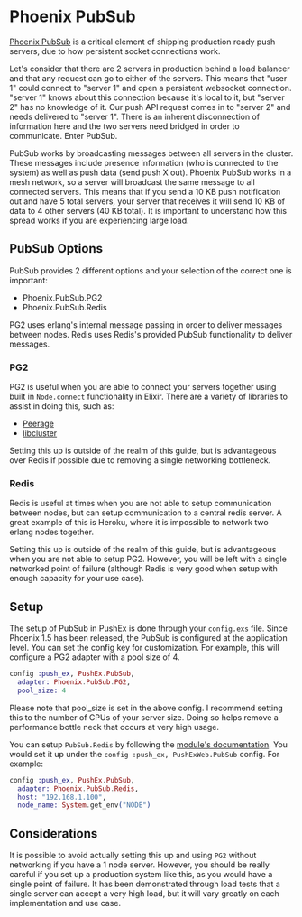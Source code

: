 # Phoenix PubSub

[Phoenix PubSub](https://hexdocs.pm/phoenix_pubsub/Phoenix.PubSub.html) is a critical element of shipping production ready push servers, due to how persistent socket connections work.

Let's consider that there are 2 servers in production behind a load balancer and that any request can go to either of the servers. This means that "user 1" could connect to "server 1" and open a persistent websocket connection. "server 1" knows about this connection because it's local to it, but "server 2" has no knowledge of it. Our push API request comes in to "server 2" and needs delivered to "server 1". There is an inherent disconnection of information here and the two servers need bridged in order to communicate. Enter PubSub.

PubSub works by broadcasting messages between all servers in the cluster. These messages include presence information (who is connected to the system) as well as push data (send push X out). Phoenix PubSub works in a mesh network, so a server will broadcast the same message to all connected servers. This means that if you send a 10 KB push notification out and have 5 total servers, your server that receives it will send 10 KB of data to 4 other servers (40 KB total). It is important to understand how this spread works if you are experiencing large load.

## PubSub Options

PubSub provides 2 different options and your selection of the correct one is important:

* Phoenix.PubSub.PG2
* Phoenix.PubSub.Redis

PG2 uses erlang's internal message passing in order to deliver messages between nodes. Redis uses Redis's provided PubSub functionality to deliver messages.

### PG2

PG2 is useful when you are able to connect your servers together using built in `Node.connect` functionality in Elixir. There are a variety of libraries to assist in doing this, such as:

* [Peerage](https://github.com/mrluc/peerage)
* [libcluster](https://github.com/bitwalker/libcluster)

Setting this up is outside of the realm of this guide, but is advantageous over Redis if possible due to removing a single networking bottleneck.

### Redis

Redis is useful at times when you are not able to setup communication between nodes, but can setup communication to a central redis server. A great example of this is Heroku, where it is impossible to network two erlang nodes together.

Setting this up is outside of the realm of this guide, but is advantageous when you are not able to setup PG2. However, you will be left with a single networked point of failure (although Redis is very good when setup with enough capacity for your use case).

## Setup

The setup of PubSub in PushEx is done through your `config.exs` file. Since Phoenix 1.5 has been released, the PubSub is configured at the application level. You can set the config key for customization. For example, this will configure a PG2 adapter with a pool size of 4.

```elixir
config :push_ex, PushEx.PubSub,
  adapter: Phoenix.PubSub.PG2,
  pool_size: 4
```

Please note that pool_size is set in the above config. I recommend setting this to the number of CPUs of your server size. Doing so helps remove a performance bottle neck that occurs at very high usage.

You can setup `PubSub.Redis` by following the [module's documentation](https://github.com/phoenixframework/phoenix_pubsub_redis). You would set it up under the `config :push_ex, PushExWeb.PubSub` config. For example:

```elixir
config :push_ex, PushEx.PubSub,
  adapter: Phoenix.PubSub.Redis,
  host: "192.168.1.100",
  node_name: System.get_env("NODE")
```

## Considerations

It is possible to avoid actually setting this up and using `PG2` without networking if you have a 1 node server. However, you should be really careful if you set up a production system like this, as you would have a single point of failure. It has been demonstrated through load tests that a single server can accept a very high load, but it will vary greatly on each implementation and use case.
